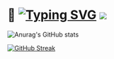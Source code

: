📌 [![Typing SVG](https://readme-typing-svg.herokuapp.com?font=Indie+Flower&color=%23C5B880&size=30&multiline=true&width=180&lines=Hi!+I'm+do-oni)](https://git.io/typing-svg)
  <img src="https://img.shields.io/badge/dooni-F1E8AE?style=for-the-badge&logo=GitHub&logoColor=black">
============

<!-- # <img src="https://img.shields.io/badge/dooni-F1E8AE?style=for-the-badge&logo=GitHub&logoColor=black"> -->

<!-- Top languages -->
<!-- [![Top Langs](https://github-readme-stats.vercel.app/api/top-langs/?username=do-oni&layout=compact&theme=gruvbox&hide_border=true)](https://github.com/anuraghazra/github-readme-stats) -->

<!-- Activity graph -->
<!-- [![Ashutosh's github activity graph](https://activity-graph.herokuapp.com/graph?username=do-oni&theme=dracula)](https://github.com/ashutosh00710/github-readme-activity-graph) -->

<!-- trophy -->
<!-- [![trophy](https://github-profile-trophy.vercel.app/?username=do-oni)](https://github.com/ryo-ma/github-profile-trophy) -->

<!-- <img src="https://user-images.githubusercontent.com/84673603/139332613-9bca552c-3d3b-48e2-98f3-c3f1f1cf00ca.jpeg" width="500px" height="400px" title="px(픽셀) 크기 설정" alt="RubberDuck"></img><br/> -->

<!-- Wakatime -->
<!-- [![willianrod's wakatime stats](https://github-readme-stats.vercel.app/api/wakatime?username=do-oni)](https://github.com/anuraghazra/github-readme-stats) -->

<!-- HITS  -->
<!-- [![Hits](https://hits.seeyoufarm.com/api/count/incr/badge.svg?url=https%3A%2F%2Fgithub.com%2Fdo-oni&count_bg=%2379C83D&title_bg=%23555555&icon=&icon_color=%23E7E7E7&title=hits&edge_flat=false)](https://hits.seeyoufarm.com)
 -->
 
<!--Stats Card  -->
<!-- [![Anurag's GitHub stats](https://github-readme-stats.vercel.app/api?username=do-oni)](https://github.com/anuraghazra/github-readme-stats) -->
<!-- Theme version - orange -->
![Anurag's GitHub stats](https://github-readme-stats.vercel.app/api?username=do-oni&show_icons=true&theme=gruvbox&hide_border=true)  

<!-- Theme version - orange 2 -->
<!-- ![Anurag's GitHub stats](https://github-readme-stats.vercel.app/api?username=do-oni&show_icons=true&theme=onedark) -->

<!-- 뱃지 만들기 -->
<!-- <img src="https://img.shields.io/badge/기술이름-#제외색상번호?style=for-the-badge&logo=아이콘이름&logoColor=white"> -->

<!-- <img src="https://img.shields.io/badge/mysql-4479A1?style=for-the-badge&logo=mysql&logoColor=white"> -->
<!-- <img src="https://img.shields.io/badge/react-61DAFB?style=for-the-badge&logo=react&logoColor=black"> -->
<!-- <img src="https://img.shields.io/badge/linux-FCC624?style=for-the-badge&logo=linux&logoColor=black">  -->
<!-- <img src="https://img.shields.io/badge/aws-232F3E?style=for-the-badge&logo=aws&logoColor=white">  -->
<!-- <img src="https://img.shields.io/badge/aws-232F3E?style=for-the-badge&logo=ElasticStack&logoColor=white">  -->
<!-- ![HTML5](https://img.shields.io/badge/html5-%23E34F26.svg?style=for-the-badge&logo=html5&logoColor=white) -->
<!-- 
<img src="https://img.shields.io/badge/JAVA-007396?style=for-the-badge&logo=java&logoColor=white"> <img src="https://img.shields.io/badge/Spring-6DB33F?style=for-the-badge&logo=Spring&logoColor=white"> <img src="https://img.shields.io/badge/apache tomcat-F8DC75?style=for-the-badge&logo=apachetomcat&logoColor=black"> <img src="https://img.shields.io/badge/oracle-F80000?style=for-the-badge&logo=oracle&logoColor=white"> 

<img src="https://img.shields.io/badge/javascript-F7DF1E?style=for-the-badge&logo=javascript&logoColor=black"> <img src="https://img.shields.io/badge/vue.js-4FC08D?style=for-the-badge&logo=vue.js&logoColor=white"> <img src="https://img.shields.io/badge/html-E34F26?style=for-the-badge&logo=html5&logoColor=white"> <img src="https://img.shields.io/badge/css-1572B6?style=for-the-badge&logo=css3&logoColor=white"> 
 -->
 
<!-- contribute streak -->
<!--  [![GitHub Streak](https://github-readme-streak-stats.herokuapp.com?user=do-oni&theme=great-gatsby&hide_border=true&date_format=j%20M%5B%20Y%5D)](https://git.io/streak-stats) -->
<!-- [![GitHub Streak](https://github-readme-streak-stats.herokuapp.com?user=do-oni&theme=flag-india&hide_border=true&date_format=j%20M%5B%20Y%5D)](https://git.io/streak-stats) -->
[![GitHub Streak](https://github-readme-streak-stats.herokuapp.com?user=do-oni&theme=gruvbox&hide_border=true&date_format=j%20M%5B%20Y%5D)](https://git.io/streak-stats)

<!-- commit combo -->
<!-- <p align="center">
  <a href="https://github.com/devxb/CommitCombo">
    <img src="http://commitcombo.com/theme?user=do-oni"/>
  </a>
</p> -->
<!-- <a href="https://github.com/devxb/CommitCombo">
	<img src="http://commitcombo.com/theme/norank?user=do-oni&theme=Pink"/>
</a> -->

<!-- visitors -->
<!-- ![visitors](https://visitor-badge.glitch.me/badge?page_id=do-oni&left_color=green&right_color=red) -->

<!-- random memes -->
<!-- <img src='https://random-memer.herokuapp.com/' title="Meme" alt="Please refresh the page if the meme doesn't show up." width=300 height=300> -->
